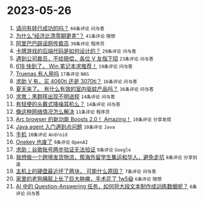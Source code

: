 # 2023-05-26

1. [请问有转行成功的吗？](https://www.v2ex.com/t/943062) `66条评论` `问与答`
1. [为什么“经济比清零期更差”？](https://www.v2ex.com/t/943087) `41条评论` `随想`
1. [阿里巴巴辟谣网传裁员](https://www.v2ex.com/t/943066) `30条评论` `程序员`
1. [卡牌游戏的后端代码是如何设计的？](https://www.v2ex.com/t/943060) `29条评论` `问与答`
1. [遇到公司裁员，不给赔偿，各位 V 友指下招](https://www.v2ex.com/t/943065) `23条评论` `问与答`
1. [618 快到了， Win 笔记本求推荐！](https://www.v2ex.com/t/943083) `19条评论` `问与答`
1. [Truenas 有人用吗](https://www.v2ex.com/t/943063) `17条评论` `NAS`
1. [求助 V 有，买 4060ti 还是 3070ti？](https://www.v2ex.com/t/943090) `16条评论` `问与答`
1. [夏天来了。 有什么有效的室内驱蚊产品吗？](https://www.v2ex.com/t/943068) `16条评论` `问与答`
1. [求救：黑群晖出现不明进程](https://www.v2ex.com/t/943052) `14条评论` `问与答`
1. [有轻便的头戴式降噪耳机么？](https://www.v2ex.com/t/943051) `14条评论` `问与答`
1. [像这种网络情况怎么解决](https://www.v2ex.com/t/943070) `11条评论` `程序员`
1. [Arc browser 的新功能 Boosts 2.0！ Amazing！](https://www.v2ex.com/t/943067) `10条评论` `分享发现`
1. [Java agent 入门遇到点问题](https://www.v2ex.com/t/943064) `10条评论` `Java`
1. [手机](https://www.v2ex.com/t/943053) `10条评论` `Android`
1. [Onekey 也废了](https://www.v2ex.com/t/943088) `9条评论` `OpenAI`
1. [求助：谷歌账号两步验证无法验证](https://www.v2ex.com/t/943081) `9条评论` `Google`
1. [我想做一个跨境发货物流，帮海外留学生集运和华人，避免走坑](https://www.v2ex.com/t/943072) `8条评论` `分享创造`
1. [主机上的硬盘最近坏了两块， 可能什么原因？](https://www.v2ex.com/t/943075) `7条评论` `问与答`
1. [家里的老狗胰脏上长了巨大肿瘤，手术花了 1w5😷](https://www.v2ex.com/t/943091) `6条评论` `随想`
1. [AI 中的 Question-Answering 任务，如何将大段文本制作成训练数据呢？](https://www.v2ex.com/t/943071) `6条评论` `问与答`

